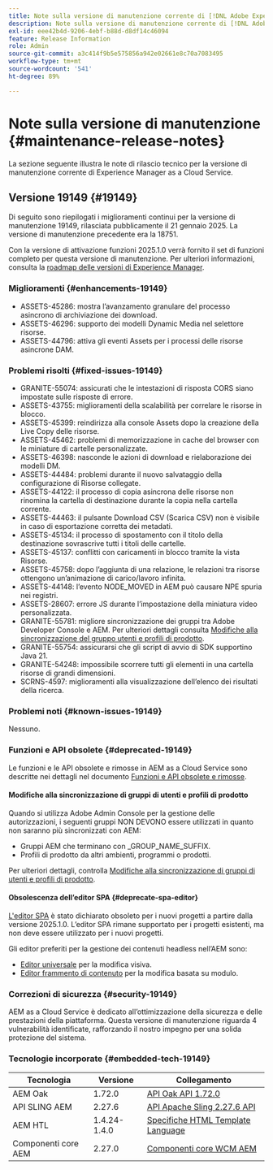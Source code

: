 ```yaml
---
title: Note sulla versione di manutenzione corrente di [!DNL Adobe Experience Manager]  as a Cloud Service.
description: Note sulla versione di manutenzione corrente di [!DNL Adobe Experience Manager]  as a Cloud Service.
exl-id: eee42b4d-9206-4ebf-b88d-d8df14c46094
feature: Release Information
role: Admin
source-git-commit: a3c414f9b5e575856a942e02661e8c70a7083495
workflow-type: tm+mt
source-wordcount: '541'
ht-degree: 89%

---
```



# Note sulla versione di manutenzione {#maintenance-release-notes}

La sezione seguente illustra le note di rilascio tecnico per la versione di manutenzione corrente di Experience Manager as a Cloud Service.

## Versione 19149 {#19149}

Di seguito sono riepilogati i miglioramenti continui per la versione di manutenzione 19149, rilasciata pubblicamente il 21 gennaio 2025. La versione di manutenzione precedente era la 18751.

Con la versione di attivazione funzioni 2025.1.0 verrà fornito il set di funzioni completo per questa versione di manutenzione. Per ulteriori informazioni, consulta la [roadmap delle versioni di Experience Manager](https://experienceleague.adobe.com/it/docs/experience-manager-release-information/aem-release-updates/update-releases-roadmap).

### Miglioramenti {#enhancements-19149}

* ASSETS-45286: mostra l’avanzamento granulare del processo asincrono di archiviazione dei download.
* ASSETS-46296: supporto dei modelli Dynamic Media nel selettore risorse.
* ASSETS-44796: attiva gli eventi Assets per i processi delle risorse asincrone DAM.

### Problemi risolti {#fixed-issues-19149}

* GRANITE-55074: assicurati che le intestazioni di risposta CORS siano impostate sulle risposte di errore.
* ASSETS-43755: miglioramenti della scalabilità per correlare le risorse in blocco.
* ASSETS-45399: reindirizza alla console Assets dopo la creazione della Live Copy delle risorse.
* ASSETS-45462: problemi di memorizzazione in cache del browser con le miniature di cartelle personalizzate.
* ASSETS-46398: nasconde le azioni di download e rielaborazione dei modelli DM.
* ASSETS-44484: problemi durante il nuovo salvataggio della configurazione di Risorse collegate.
* ASSETS-44122: il processo di copia asincrona delle risorse non rinomina la cartella di destinazione durante la copia nella cartella corrente.
* ASSETS-44463: il pulsante Download CSV (Scarica CSV) non è visibile in caso di esportazione corretta dei metadati.
* ASSETS-45134: il processo di spostamento con il titolo della destinazione sovrascrive tutti i titoli delle cartelle.
* ASSETS-45137: conflitti con caricamenti in blocco tramite la vista Risorse.
* ASSETS-45758: dopo l’aggiunta di una relazione, le relazioni tra risorse ottengono un’animazione di carico/lavoro infinita.
* ASSETS-44148: l’evento NODE_MOVED in AEM può causare NPE spuria nei registri.
* ASSETS-28607: errore JS durante l’impostazione della miniatura video personalizzata.
* GRANITE-55781: migliore sincronizzazione dei gruppi tra Adobe Developer Console e AEM. Per ulteriori dettagli consulta [Modifiche alla sincronizzazione del gruppo utenti e profili di prodotto](https://experienceleague.adobe.com/it/docs/experience-manager-cloud-service/content/security/changes-in-user-group-and-product-profile-synchronization).
* GRANITE-55754: assicurarsi che gli script di avvio di SDK supportino Java 21.
* GRANITE-54248: impossibile scorrere tutti gli elementi in una cartella risorse di grandi dimensioni.
* SCRNS-4597: miglioramenti alla visualizzazione dell’elenco dei risultati della ricerca.


### Problemi noti {#known-issues-19149}

Nessuno.

### Funzioni e API obsolete {#deprecated-19149}

Le funzioni e le API obsolete e rimosse in AEM as a Cloud Service sono descritte nei dettagli nel documento [Funzioni e API obsolete e rimosse](/help/release-notes/deprecated-removed-features.md).

#### Modifiche alla sincronizzazione di gruppi di utenti e profili di prodotto

Quando si utilizza Adobe Admin Console per la gestione delle autorizzazioni, i seguenti gruppi NON DEVONO essere utilizzati in quanto non saranno più sincronizzati con AEM:
* Gruppi AEM che terminano con _GROUP_NAME_SUFFIX.
* Profili di prodotto da altri ambienti, programmi o prodotti.

Per ulteriori dettagli, controlla [Modifiche alla sincronizzazione di gruppi di utenti e profili di prodotto](https://experienceleague.adobe.com/it/docs/experience-manager-cloud-service/content/security/changes-in-user-group-and-product-profile-synchronization).

#### Obsolescenza dell’editor SPA {#deprecate-spa-editor}

[L&#39;editor SPA](/help/implementing/developing/hybrid/introduction.md) è stato dichiarato obsoleto per i nuovi progetti a partire dalla versione 2025.1.0. L’editor SPA rimane supportato per i progetti esistenti, ma non deve essere utilizzato per i nuovi progetti.

Gli editor preferiti per la gestione dei contenuti headless nell’AEM sono:

* [Editor universale](/help/edge/wysiwyg-authoring/authoring.md) per la modifica visiva.
* [Editor frammento di contenuto](/help/assets/content-fragments/content-fragments-managing.md) per la modifica basata su modulo.

### Correzioni di sicurezza {#security-19149}

AEM as a Cloud Service è dedicato all’ottimizzazione della sicurezza e delle prestazioni della piattaforma. Questa versione di manutenzione riguarda 4 vulnerabilità identificate, rafforzando il nostro impegno per una solida protezione del sistema.

### Tecnologie incorporate {#embedded-tech-19149}

| Tecnologia | Versione | Collegamento |
|---|---|---|
| AEM Oak | 1.72.0 | [API Oak API 1.72.0](https://www.javadoc.io/doc/org.apache.jackrabbit/oak-api/1.72.0/index.html) |
| API SLING AEM | 2.27.6 | [API Apache Sling 2.27.6 API](https://www.javadoc.io/doc/org.apache.sling/org.apache.sling.api/latest/index.html) |
| AEM HTL | 1.4.24-1.4.0 | [Specifiche HTML Template Language](https://github.com/adobe/htl-spec) |
| Componenti core AEM | 2.27.0 | [Componenti core WCM AEM](https://github.com/adobe/aem-core-wcm-components) |
